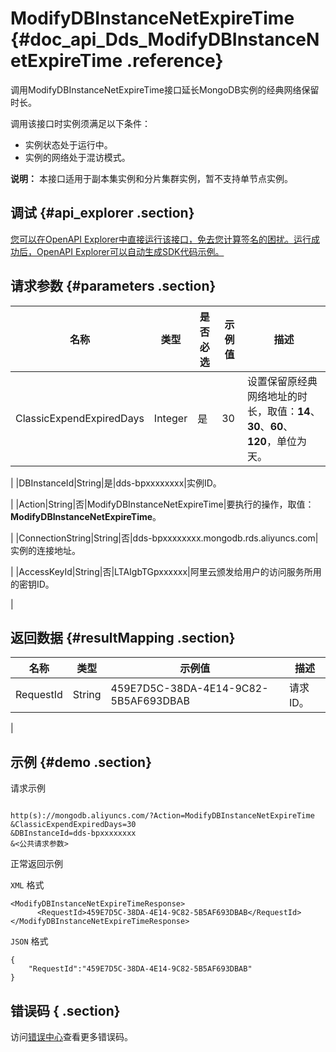 # ModifyDBInstanceNetExpireTime {#doc_api_Dds_ModifyDBInstanceNetExpireTime .reference}

调用ModifyDBInstanceNetExpireTime接口延长MongoDB实例的经典网络保留时长。

调用该接口时实例须满足以下条件：

-   实例状态处于运行中。
-   实例的网络处于混访模式。

**说明：** 本接口适用于副本集实例和分片集群实例，暂不支持单节点实例。

## 调试 {#api_explorer .section}

[您可以在OpenAPI Explorer中直接运行该接口，免去您计算签名的困扰。运行成功后，OpenAPI Explorer可以自动生成SDK代码示例。](https://api.aliyun.com/#product=Dds&api=ModifyDBInstanceNetExpireTime&type=RPC&version=2015-12-01)

## 请求参数 {#parameters .section}

|名称|类型|是否必选|示例值|描述|
|--|--|----|---|--|
|ClassicExpendExpiredDays|Integer|是|30|设置保留原经典网络地址的时长，取值：**14**、**30**、**60**、**120**，单位为天。

 |
|DBInstanceId|String|是|dds-bpxxxxxxxx|实例ID。

 |
|Action|String|否|ModifyDBInstanceNetExpireTime|要执行的操作，取值：**ModifyDBInstanceNetExpireTime**。

 |
|ConnectionString|String|否|dds-bpxxxxxxxx.mongodb.rds.aliyuncs.com|实例的连接地址。

 |
|AccessKeyId|String|否|LTAIgbTGpxxxxxx|阿里云颁发给用户的访问服务所用的密钥ID。

 |

## 返回数据 {#resultMapping .section}

|名称|类型|示例值|描述|
|--|--|---|--|
|RequestId|String|459E7D5C-38DA-4E14-9C82-5B5AF693DBAB|请求ID。

 |

## 示例 {#demo .section}

请求示例

``` {#request_demo}

http(s)://mongodb.aliyuncs.com/?Action=ModifyDBInstanceNetExpireTime
&ClassicExpendExpiredDays=30
&DBInstanceId=dds-bpxxxxxxxx
&<公共请求参数>

```

正常返回示例

`XML` 格式

``` {#xml_return_success_demo}
<ModifyDBInstanceNetExpireTimeResponse>
	  <RequestId>459E7D5C-38DA-4E14-9C82-5B5AF693DBAB</RequestId>
</ModifyDBInstanceNetExpireTimeResponse>
```

`JSON` 格式

``` {#json_return_success_demo}
{
	"RequestId":"459E7D5C-38DA-4E14-9C82-5B5AF693DBAB"
}
```

## 错误码 { .section}

访问[错误中心](https://error-center.aliyun.com/status/product/Dds)查看更多错误码。

